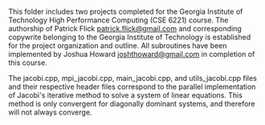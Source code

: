 This folder includes two projects completed for the Georgia Institute of Technology High Performance Computing (CSE 6221) course. The authorship of Patrick Flick <patrick.flick@gmail.com> and corresponding copywrite belonging to the Georgia Institute of Technology is established for the project organization and outline. All subroutines have been implemented by Joshua Howard <joshthoward@gmail.com> in completion of this course. 

The jacobi.cpp, mpi_jacobi.cpp, main_jacobi.cpp, and utils_jacobi.cpp files and their respective header files correspond to the parallel implementation of Jacobi's iterative method to solve a system of linear equations. This method is only convergent for diagonally dominant systems, and therefore will not always converge. 


